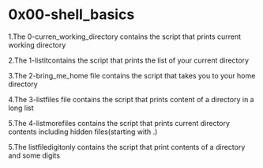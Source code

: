 # 0x00-shell_basics

1.The 0-curren_working_directory contains the script that prints current working directory

2.The 1-listitcontains the script that prints the list of your current directory

3.The 2-bring_me_home file contains the script that takes you to your home directory

4.The 3-listfiles file contains the script that prints content of a directory in a long list

5.The 4-listmorefiles contains the script that prints current directory contents including hidden files(starting with .)

5.The listfiledigitonly contains the script that print contents of a directory and some digits
